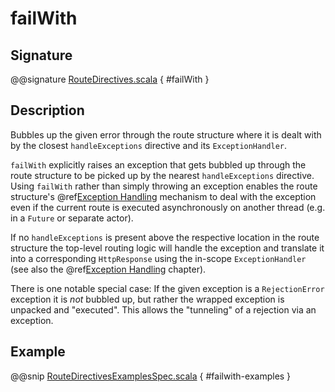 # failWith

## Signature

@@signature [RouteDirectives.scala](../../../../../../../../../akka-http/src/main/scala/akka/http/scaladsl/server/directives/RouteDirectives.scala) { #failWith }

## Description

Bubbles up the given error through the route structure where it is dealt with by the closest `handleExceptions`
directive and its `ExceptionHandler`.

`failWith` explicitly raises an exception that gets bubbled up through the route structure to be picked up by the
nearest `handleExceptions` directive. Using `failWith` rather than simply throwing an exception enables the route
structure's @ref[Exception Handling](../../exception-handling.md) mechanism to deal with the exception even if the current route is executed
asynchronously on another thread (e.g. in a `Future` or separate actor).

If no `handleExceptions` is present above the respective location in the
route structure the top-level routing logic will handle the exception and translate it into a corresponding
`HttpResponse` using the in-scope `ExceptionHandler` (see also the @ref[Exception Handling](../../exception-handling.md) chapter).

There is one notable special case: If the given exception is a `RejectionError` exception it is *not* bubbled up,
but rather the wrapped exception is unpacked and "executed". This allows the "tunneling" of a rejection via an
exception.

## Example

@@snip [RouteDirectivesExamplesSpec.scala](../../../../../../../test/scala/docs/http/scaladsl/server/directives/RouteDirectivesExamplesSpec.scala) { #failwith-examples }
